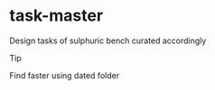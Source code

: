 # task-master
Design tasks of sulphuric bench curated accordingly
<br>
> [!TIP]
> Find faster using dated folder
